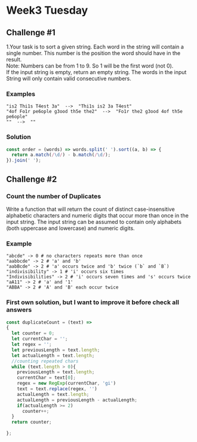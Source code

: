 # Week3 Tuesday


## Challenge #1
1.Your task is to sort a given string. Each word in the string will contain a single number. This number is the position the word should have in the result.
<br>Note: Numbers can be from 1 to 9. So 1 will be the first word (not 0).
<br>If the input string is empty, return an empty string. The words in the input String will only contain valid consecutive numbers.
<br>
### Examples
```
"is2 Thi1s T4est 3a"  -->  "Thi1s is2 3a T4est"
"4of Fo1r pe6ople g3ood th5e the2"  -->  "Fo1r the2 g3ood 4of th5e pe6ople"
""  -->  ""
```

### Solution
```js
const order = (words) => words.split(' ').sort((a, b) => {
  return a.match(/\d/) - b.match(/\d/);
}).join(' ');

```
## Challenge #2

### Count the number of Duplicates
Write a function that will return the count of distinct case-insensitive alphabetic characters and numeric digits that occur more than once in the input string. The input string can be assumed to contain only alphabets (both uppercase and lowercase) and numeric digits.

### Example
```
"abcde" -> 0 # no characters repeats more than once
"aabbcde" -> 2 # 'a' and 'b'
"aabBcde" -> 2 # 'a' occurs twice and 'b' twice (`b` and `B`)
"indivisibility" -> 1 # 'i' occurs six times
"Indivisibilities" -> 2 # 'i' occurs seven times and 's' occurs twice
"aA11" -> 2 # 'a' and '1'
"ABBA" -> 2 # 'A' and 'B' each occur twice
```

### First own solution, but I want to improve it before check all answers
```js
const duplicateCount = (text) => 
{
  let counter = 0;
  let currentChar = '';
  let regex = '';
  let previousLength = text.length;
  let actualLength = text.length;
  //counting repeated chars 
  while (text.length > 0){
    previousLength = text.length;
    currentChar = text[0];
    regex = new RegExp(currentChar, 'gi')
    text = text.replace(regex, '')
    actualLength = text.length;
    actualLength = previousLength - actualLength;
    if(actualLength >= 2)
      counter++;    
  }  
  return counter;
  
};
```


